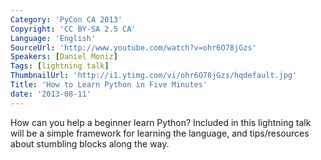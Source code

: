 ```yaml
---
Category: 'PyCon CA 2013'
Copyright: 'CC BY-SA 2.5 CA'
Language: 'English'
SourceUrl: 'http://www.youtube.com/watch?v=ohr6O78jGzs'
Speakers: [Daniel Moniz]
Tags: [lightning talk]
ThumbnailUrl: 'http://i1.ytimg.com/vi/ohr6O78jGzs/hqdefault.jpg'
Title: 'How to Learn Python in Five Minutes'
date: '2013-08-11'
---
```

How can you help a beginner learn Python? Included in this lightning talk will be a simple framework for learning the language, and tips/resources about stumbling blocks along the way.
